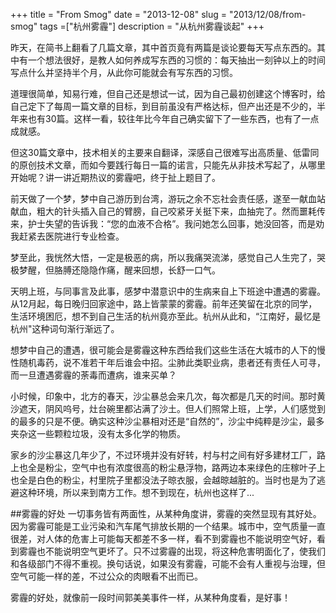 +++
title = "From Smog"
date = "2013-12-08"
slug = "2013/12/08/from-smog"
tags =["杭州雾霾"]
description = "从杭州雾霾谈起"
+++

昨天，在简书上翻看了几篇文章，其中首页竟有两篇是谈论要每天写点东西的。其中有一个想法很好，是教人如何养成写东西的习惯的：每天抽出一刻钟以上的时间写点什么并坚持半个月，从此你可能就会有写东西的习惯。

道理很简单，知易行难，但自己还是想试一试，因为自己最初创建这个博客时，给自己定下了每周一篇文章的目标，到目前虽没有严格达标，但产出还是不少的，半年来也有30篇。这样一看，较往年比今年自己确实留下了一些东西，也有了一点成就感。

但这30篇文章中，技术相关的主要来自翻译，深感自己很难写出高质量、低雷同的原创技术文章，而如今要践行每日一篇的诺言，只能先从非技术写起了，从哪里开始呢？讲一讲近期热议的雾霾吧，终于扯上题目了。

前天做了一个梦，梦中自己游历到台湾，游玩之余不忘社会责任感，遂至一献血站献血，粗大的针头插入自己的臂膀，自己咬紧牙关挺下来，血抽完了。然而噩耗传来，护士失望的告诉我：“您的血液不合格”。我问她怎么回事，她没回答，而是劝我赶紧去医院进行专业检查。

梦至此，我恍然大悟，一定是极恶的病，所以我痛哭流涕，感觉自己人生完了，哭极梦醒，但胳膊还隐隐作痛，醒来回想，长舒一口气。

天明上班，与同事言及此事，感梦中潜意识中的生病来自上下班途中遭遇的雾霾。从12月起，每日晚归回家途中，路上皆蒙蒙的雾霾。前年还笑留在北京的同学，生活环境困厄，想不到自己生活的杭州竟亦至此。杭州从此和，“江南好，最忆是杭州"这种词句渐行渐远了。

想梦中自己的遭遇，很可能会是雾霾这种东西给我们这些生活在大城市的人下的慢性随机毒药，说不准若干年后谁会中招。尘肺此类职业病，患者还有责任人可寻，而一旦遭遇雾霾的荼毒而遭病，谁来买单？

小时候，印象中，北方的春天，沙尘暴总会来几次，每次都是几天的时间。那时黄沙遮天，阴风呜号，灶台碗里都沾满了沙土。但人们照常上班，上学，人们感觉到的最多的只是不便。确实这种沙尘暴相对还是“自然的”，沙尘中纯粹是沙尘，最多夹杂这一些颗粒垃圾，没有太多化学的物质。

家乡的沙尘暴这几年少了，不过环境并没有好转，村与村之间有好多建材工厂，路上也全是粉尘，空气中也有浓度很高的粉尘悬浮物，路两边本来绿色的庄稼叶子上也全是白色的粉尘，村里院子里都没法子晾衣服，会越晾越脏的。当时也是为了逃避这种环境，所以来到南方工作。想不到现在，杭州也这样了...

##雾霾的好处
一切事务皆有两面性，从某种角度讲，雾霾的突然显现有其好处。因为雾霾可能是工业污染和汽车尾气排放长期的一个结果。城市中，空气质量一直很差，对人体的危害上可能每天都差不多一样，看不到雾霾也不能说明空气好，看到雾霾也不能说明空气更坏了。只不过雾霾的出现，将这种危害明面化了，使我们和各级部门不得不重视。换句话说，如果没有雾霾，可能不会有人重视与治理，但空气可能一样的差，不过公众的肉眼看不出而已。

雾霾的好处，就像前一段时间郭美美事件一样，从某种角度看，是好事！

